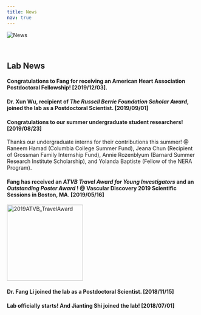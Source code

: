```yaml
---
title: News
nav: true
---
```

<div> 
  <img src="{{ '/images/News.gif' | absolute_url }}" alt="News">
</div>  

&nbsp;

     
## **Lab News**
#### **Congratulations to Fang for receiving an American Heart Association Postdoctoral Fellowship!** [2019/12/03].   
#### **Dr. Xun Wu, recipient of _The Russell Berrie Foundation Scholar Award_, joined the lab as a Postdoctoral Scientist.** [2019/09/01]   
#### **Congratulations to our summer undergraduate student researchers!** [2019/08/23]
Thanks our undergraduate interns for their contributions this summer! @ Raneem Hamad (Columbia College Summer Fund), Jeana Chun (Recipient of Grossman Family Internship Fund), Annie Rozenblyum (Barnard Summer Research Institute Scholarship), and Yolanda Baptiste (Fellow of the NERA Program).      
#### **Fang has received an _ATVB Travel Award for Young Investigators_ and an _Outstanding Poster Award_ !** @ Vascular Discovery 2019 Scientific Sessions in Boston, MA. [2019/05/16]        
<img src="{{ '/images/2019ATVB_TravelAward.jpg' | absolute_url }}" alt="2019ATVB_TravelAward" width="200">
    
#### **Dr. Fang Li joined the lab as a Postdoctoral Scientist.** [2018/11/15]       
#### **Lab officially starts! And Jianting Shi joined the lab!** [2018/07/01]    
